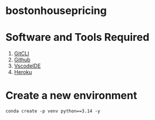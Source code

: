# bostonhousepricing

# Software and Tools Required

1.  [GitCLI](https://git-scm.com)
2.  [Github](https://github.com)
3.  [VscodeIDE](https://code.visualstudio.com)
4.  [Heroku](https://heroku.com)

# Create a new environment
```
conda create -p venv python==3.14 -y
```